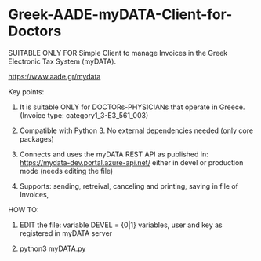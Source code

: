 # Greek-AADE-myDATA-Client-for-Doctors

SUITABLE ONLY FOR 
Simple Client to manage Invoices in the Greek Electronic Tax System (myDATA).

https://www.aade.gr/mydata

Key points:

1) It is suitable ONLY for DOCTORs-PHYSICIANs that operate in Greece.
(Invoice type: category1_3-E3_561_003) 

2) Compatible with Python 3. No external dependencies needed (only core packages)

3) Connects and uses the myDATA REST API as published in:
  https://mydata-dev.portal.azure-api.net/
either in devel or production mode (needs editing the file)

4) Supports: sending, retreival, canceling and printing, saving in file of Invoices,


HOW TO:

1) EDIT the file:
   variable DEVEL = {0|1}
   variables, user and key as registered in myDATA server

2) python3 myDATA.py
